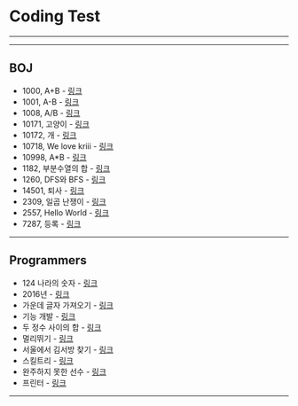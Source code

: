 <h1>Coding Test</h1>
<hr><hr>
<h2>BOJ</h2>
	<ul>
		<li>1000, A+B - <a href="https://blog.naver.com/handuelly/221726849914">링크</a></li>
		<li>1001, A-B - <a href="https://blog.naver.com/handuelly/221726852670">링크</a></li>
		<li>1008, A/B - <a href="https://blog.naver.com/handuelly/221726857765">링크</a></li>
		<li>10171, 고양이 - <a href="https://blog.naver.com/handuelly/221726843072">링크</a></li>
		<li>10172, 개 - <a href="https://blog.naver.com/handuelly/221726845702">링크</a></li>
		<li>10718, We love kriii - <a href="https://blog.naver.com/handuelly/221726840594">링크</a></li>
		<li>10998, A*B - <a href="https://blog.naver.com/handuelly/221726855708">링크</a></li>
		<li>1182, 부분수열의 합 - <a href="https://blog.naver.com/handuelly/221682802078">링크</a></li>
		<li>1260, DFS와 BFS - <a href="https://blog.naver.com/handuelly/221681992524">링크</a></li>
		<li>14501, 퇴사 - <a href="https://blog.naver.com/handuelly/221683313388">링크</a></li>
		<li>2309, 일곱 난쟁이 - <a href="https://blog.naver.com/handuelly/221682684980">링크</a></li>
		<li>2557, Hello World - <a href="https://blog.naver.com/handuelly/221726837156">링크</a></li>
		<li>7287, 등록 - <a href="https://blog.naver.com/handuelly/221726848229">링크</a></li>
	</ul>
<hr>
<h2>Programmers</h2>
	<ul>
		<li>124 나라의 숫자 - <a href="https://blog.naver.com/handuelly/221669234703">링크</a></li>
		<li>2016년 - <a href="https://blog.naver.com/handuelly/221669218511">링크</a></li>
		<li>가운데 글자 가져오기 - <a href="https://blog.naver.com/handuelly/221671080366">링크</a></li>
		<li>기능 개발 - <a href="https://blog.naver.com/handuelly/221669147683">링크</a></li>
		<li>두 정수 사이의 합 - <a href="https://blog.naver.com/handuelly/221671096291">링크</a></li>
		<li>멀리뛰기 - <a href="https://blog.naver.com/handuelly/221671126133">링크</a></li>
		<li>서울에서 김서방 찾기 - <a href="https://blog.naver.com/handuelly/221671087461">링크</a></li>
		<li>스킬트리 - <a href="https://blog.naver.com/handuelly/221669207797">링크</a></li>
		<li>완주하지 못한 선수 - <a href="https://blog.naver.com/handuelly/221669277268">링크</a></li>
		<li>프린터 - <a href="https://blog.naver.com/handuelly/221669145207">링크</a></li>
	</ul>
<hr>
